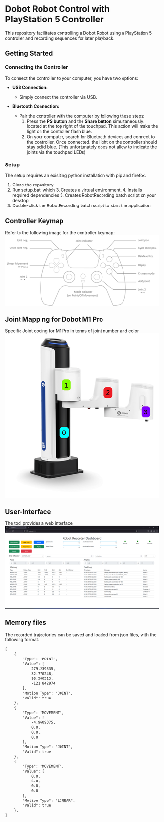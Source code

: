 # Dobot Robot Control with PlayStation 5 Controller

This repository facilitates controlling a Dobot Robot using a PlayStation 5 controller and recording sequences for later
playback.

## Getting Started

### Connecting the Controller

To connect the controller to your computer, you have two options:

- **USB Connection:**
    - Simply connect the controller via USB.

- **Bluetooth Connection:**
    - Pair the controller with the computer by following these steps:
        1. Press the **PS button** and the **Share button** simultaneously,
           located at the top right of the touchpad. This action will make the
           light on the controller flash blue.
        2. On your computer, search for Bluetooth devices and connect to the
           controller. Once connected, the light on the controller should stay
           solid blue. (This unfortunately does not allow to indicate the joints
           via the touchpad LEDs)

### Setup

The setup requires an exisiting python installation with pip and firefox.

1. Clone the repository
2. Run setup.bat, which
    3. Creates a virtual environment.
    4. Installs required dependencies
    5. Creates RobotRecording batch script on your desktop
2. Double-click the RobotRecording batch script to start the application

## Controller Keymap

Refer to the following image for the controller keymap:
![keymap.png](doc%2Fkeymap.png)

## Joint Mapping for Dobot M1 Pro

Specific Joint coding for M1 Pro in terms of joint number and color
![joints.png](doc%2Fjoints.png)

## User-Interface

The tool provides a web interface
![user_interface.png](doc%2Fuser_interface.png)

## Memory files

The recorded trajectories can be saved and loaded from json files, with the following format.

```
[
    {
        "Type": "POINT",
        "Value": [
            279.239335,
            32.770248,
            98.500513,
            -121.842974
        ],
        "Motion Type": "JOINT",
        "Valid": true
    },
    {
        "Type": "MOVEMENT",
        "Value": [
            -4.9609375,
            0.0,
            0.0,
            0.0
        ],
        "Motion Type": "JOINT",
        "Valid": true
    },
    {
        "Type": "MOVEMENT",
        "Value": [
            0.0,
            5.0,
            0.0,
            0.0
        ],
        "Motion Type": "LINEAR",
        "Valid": true
    },
]
```